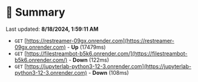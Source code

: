 # 📖 Summary
Last updated: **8/18/2024, 1:59:11 AM**

- `GET` [https://restreamer-09gx.onrender.com](https://restreamer-09gx.onrender.com) - **Up** (17479ms)
- `GET` [https://filestreambot-b5k6.onrender.com/](https://filestreambot-b5k6.onrender.com/) - **Down** (122ms)
- `GET` [https://jupyterlab-python3-12-3.onrender.com](https://jupyterlab-python3-12-3.onrender.com) - **Down** (108ms)
